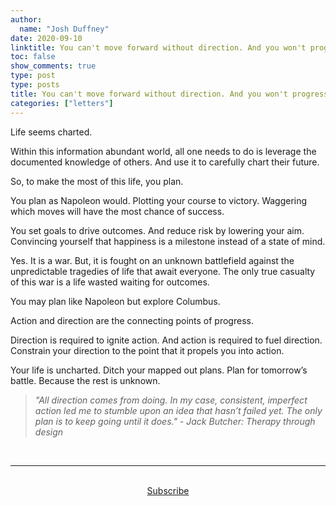 ```yaml
---
author:
  name: "Josh Duffney"
date: 2020-09-10
linktitle: You can't move forward without direction. And you won't progress without action.
toc: false
show_comments: true
type: post
type: posts
title: You can't move forward without direction. And you won't progress without action.
categories: ["letters"]
---
```


Life seems charted. 

Within this information abundant world, all one needs to do is leverage the documented knowledge of others. And use it to carefully chart their future. 

So, to make the most of this life, you plan.

You plan as Napoleon would. Plotting your course to victory. Waggering which moves will have the most chance of success. 

You set goals to drive outcomes. And reduce risk by lowering your aim. Convincing yourself that happiness is a milestone instead of a state of mind. 

Yes. It is a war. But, it is fought on an unknown battlefield against the unpredictable tragedies of life that await everyone. The only true casualty of this war is a life wasted waiting for outcomes. 

You may plan like Napoleon but explore Columbus.

Action and direction are the connecting points of progress. 

Direction is required to ignite action. And action is required to fuel direction. Constrain your direction to the point that it propels you into action.

Your life is uncharted. Ditch your mapped out plans. Plan for tomorrow’s battle. Because the rest is unknown.

> _"All direction comes from doing. In my case, consistent, imperfect action led me to stumble upon an idea that hasn’t failed yet. The only plan is to keep going until it does." - Jack Butcher: Therapy through design_


<br>

---

<br>

<div align="center">
<a href="https://share.mailbrew.com/joshduffney/josh-duffney-monthly-digest-EJ7KkacwQyPl">Subscribe</a>
</div>

<br>